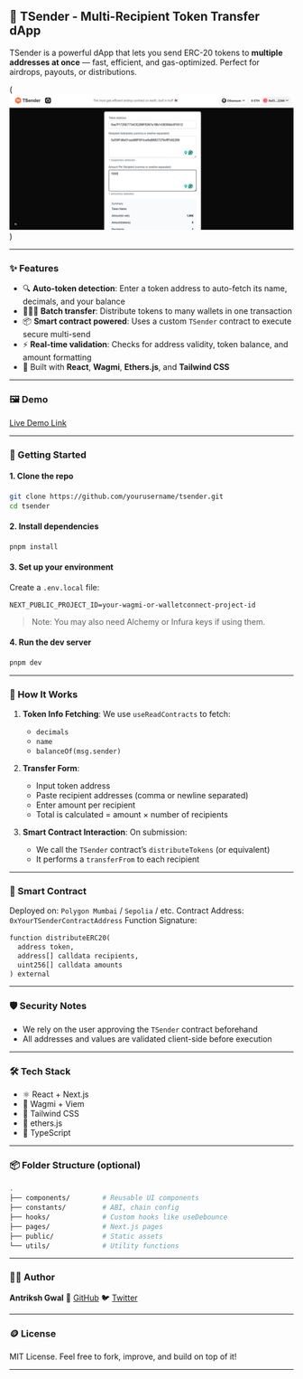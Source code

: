 
## 🚀 TSender - Multi-Recipient Token Transfer dApp

TSender is a powerful dApp that lets you send ERC-20 tokens to **multiple addresses at once** — fast, efficient, and gas-optimized. Perfect for airdrops, payouts, or distributions.

(![alt text](image.png))

---

### ✨ Features

* 🔍 **Auto-token detection**: Enter a token address to auto-fetch its name, decimals, and your balance
* 🧑‍🤝‍🧑 **Batch transfer**: Distribute tokens to many wallets in one transaction
* 📦 **Smart contract powered**: Uses a custom `TSender` contract to execute secure multi-send
* ⚡ **Real-time validation**: Checks for address validity, token balance, and amount formatting
* 🦄 Built with **React**, **Wagmi**, **Ethers.js**, and **Tailwind CSS**

---

### 🖼 Demo

[Live Demo Link](https://cyfrin-tsender.vercel.app/)

---

### 🔧 Getting Started

#### 1. Clone the repo

```bash
git clone https://github.com/yourusername/tsender.git
cd tsender
```

#### 2. Install dependencies

```bash
pnpm install
```

#### 3. Set up your environment

Create a `.env.local` file:

```env
NEXT_PUBLIC_PROJECT_ID=your-wagmi-or-walletconnect-project-id
```

> Note: You may also need Alchemy or Infura keys if using them.

#### 4. Run the dev server

```bash
pnpm dev
```

---

### 🧠 How It Works

1. **Token Info Fetching**:
   We use `useReadContracts` to fetch:

   * `decimals`
   * `name`
   * `balanceOf(msg.sender)`

2. **Transfer Form**:

   * Input token address
   * Paste recipient addresses (comma or newline separated)
   * Enter amount per recipient
   * Total is calculated = amount × number of recipients

3. **Smart Contract Interaction**:
   On submission:

   * We call the `TSender` contract’s `distributeTokens` (or equivalent)
   * It performs a `transferFrom` to each recipient

---

### 📄 Smart Contract

Deployed on: `Polygon Mumbai` / `Sepolia` / etc.
Contract Address: `0xYourTSenderContractAddress`
Function Signature:

```solidity
function distributeERC20(
  address token,
  address[] calldata recipients,
  uint256[] calldata amounts
) external
```

---

### 🛡 Security Notes

* We rely on the user approving the `TSender` contract beforehand
* All addresses and values are validated client-side before execution

---

### 🛠 Tech Stack

* ⚛️ React + Next.js
* 🎣 Wagmi + Viem
* 💅 Tailwind CSS
* 💼 ethers.js
* 🧠 TypeScript

---

### 📦 Folder Structure (optional)

```bash
.
├── components/        # Reusable UI components
├── constants/         # ABI, chain config
├── hooks/             # Custom hooks like useDebounce
├── pages/             # Next.js pages
├── public/            # Static assets
└── utils/             # Utility functions
```

---

### 👨‍💻 Author

**Antriksh Gwal**
🔗 [GitHub](https://github.com/antrikshgwal)
🐦 [Twitter](https://x.com/Warmonger85)

---

### 🪙 License

MIT License. Feel free to fork, improve, and build on top of it!

---
